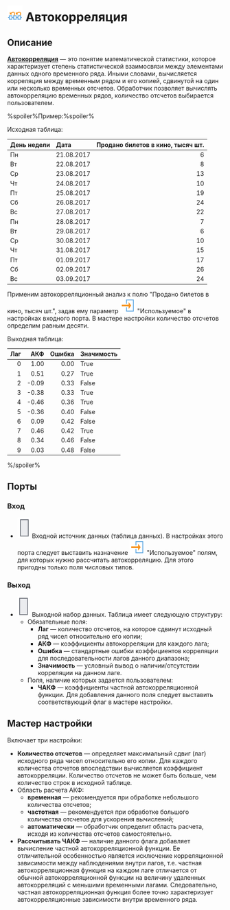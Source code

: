 # ![ ](../../images/icons/components/autocorrelation_default.svg) Автокорреляция

## Описание

**[Автокорреляция](https://wiki.loginom.ru/articles/autocorrelation.html)** — это понятие математической статистики, которое характеризует степень статистической взаимосвязи между элементами данных одного временного ряда. Иными словами, вычисляется корреляция между временным рядом и его копией, сдвинутой на один или несколько временных отсчетов. Обработчик позволяет вычислять автокорреляцию временных рядов, количество отсчетов выбирается пользователем.

%spoiler%Пример:%spoiler%

Исходная таблица:

| День недели | Дата | Продано билетов в кино, тысяч шт. |
| :----------- | :---- | ---------------------------------: |
| Пн | 21.08.2017 | 6 |
| Вт | 22.08.2017 | 8 |
| Ср | 23.08.2017 | 13 |
| Чт | 24.08.2017 | 10 |
| Пт | 25.08.2017 | 19 |
| Сб | 26.08.2017 | 24 |
| Вс | 27.08.2017 | 22 |
| Пн | 28.08.2017 | 7 |
| Вт | 29.08.2017 | 6 |
| Ср | 30.08.2017 | 10 |
| Чт | 31.08.2017 | 15 |
| Пт | 01.09.2017 | 17 |
| Сб | 02.09.2017 | 26 |
| Вс | 03.09.2017 | 24 |

Применим автокорреляционный анализ к полю "Продано билетов в кино, тысяч шт.", задав ему параметр ![ ](../../images/icons/usage-types/active_default.svg) "Используемое" в настройках входного порта. В мастере настройки количество отсчетов определим равным десяти.

Выходная таблица:

| Лаг | АКФ | Ошибка | Значимость |
| ------: | ------: | ------------: | :-------------------- |
| 0 | 1.00 | 0.00 | True |
| 1 | 0.51 | 0.27 | True |
| 2 | -0.09 | 0.33 | False |
| 3 | -0.38 | 0.33 | True |
| 4 | -0.46 | 0.36 | True |
| 5 | -0.36 | 0.40 | False |
| 6 | 0.09 | 0.42 | False |
| 7 | 0.46 | 0.42 | True |
| 8 | 0.34 | 0.46 | False |
| 9 | 0.03 | 0.48 | False |

%/spoiler%

## Порты

### Вход

* ![ ](../../images/icons/app/node/ports/inputs/table_inactive.svg) Входной источник данных (таблица данных). В настройках этого порта следует выставить назначение ![ ](../../images/icons/usage-types/active_default.svg) "Используемое" полям, для которых нужно рассчитать автокорреляцию. Для этого пригодны только поля числовых типов.

### Выход

* ![ ](../../images/icons/app/node/ports/outputs/table_inactive.svg) Выходной набор данных. Таблица имеет следующую структуру:
   * Обязательные поля:
      * **Лаг** — количество отсчетов, на которое сдвинут исходный ряд чисел относительно его копии;
      * **АКФ** — коэффициенты автокорреляции для каждого лага;
      * **Ошибка** — стандартные ошибки коэффициентов корреляции для последовательности лагов данного диапазона;
      * **Значимость** — условный вывод о наличии/отсутствии корреляции на данном лаге.
   * Поля, наличие которых задается пользователем:
      * **ЧАКФ** — коэффициенты частной автокорреляционной функции. Для добавления данного поля следует выставить соответствующий флаг в мастере настройки.

## Мастер настройки

Включает три настройки:

* **Количество отсчетов** — определяет максимальный сдвиг (лаг) исходного ряда чисел относительно его копии. Для каждого количества отсчетов впоследствии вычисляется коэффициент автокорреляции. Количество отсчетов не может быть больше, чем количество строк в исходной таблице.
* Область расчета АКФ:
   * **временная** — рекомендуется при обработке небольшого количества отсчетов;
   * **частотная** — рекомендуется при обработке большого количества отсчетов для ускорения вычислений;
   * **автоматически** — обработчик определит область расчета, исходя из количества отсчетов самостоятельно.
* **Рассчитывать ЧАКФ** — наличие данного флага добавляет вычисление частной автокорреляционной функции. Ее отличительной особенностью является исключение корреляционной зависимости между наблюдениями внутри лагов, т.е. частная автокорреляционная функция на каждом лаге отличается от обычной автокорреляционной функции на величину удаленных автокорреляций с меньшими временными лагами. Следовательно, частная автокорреляционная функция более точно характеризует автокорреляционные зависимости внутри временного ряда.
